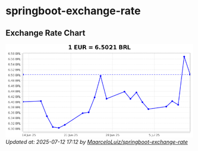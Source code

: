 # springboot-exchange-rate

<!-- EXCHANGE-RATE-START -->
## Exchange Rate Chart

![Exchange Rate Chart](charts/chart.png)*Updated at: 2025-07-12 17:12 by [MaarceloLuiz/springboot-exchange-rate](https://github.com/MaarceloLuiz/springboot-exchange-rate)*


<!-- EXCHANGE-RATE-END -->